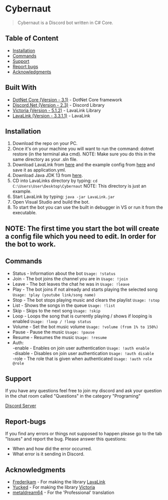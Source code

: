 # Cybernaut

> Cybernaut is a Discord bot written in C# Core.


## Table of Content

* [Installation](#installation)
* [Commands](#Commands)
* [Support](#support)
* [Report bugs](#Report-bugs)
* [Acknowledgments](#Acknowledgments)

## Built With

* [DotNet Core (Version - 3.1)](https://dotnet.microsoft.com/download/dotnet-core/2.2) - DotNet Core framework
* [Discord.Net (Version - 2.3)](https://github.com/RogueException/Discord.Net) - Discord Library
* [Victoria (Version - 5.1.2)](https://github.com/Yucked/Victoria) - LavaLink Library
* [LavaLink (Version - 3.3.1.1)](https://github.com/Frederikam/Lavalink) - LavaLink

## Installation

1. Download the repo on your PC.
2. Once it's on your machine you will want to run the command: dotnet restore (in the terminal aka cmd).
NOTE: Make sure you do this in the same directory as your .sln file.
3. Download LavaLink from [here](https://github.com/Frederikam/Lavalink/releases/) and the example config from [here](https://gitlab.giesela.ch/shikhirarora/Lavalink/raw/081509b7324a2c34dcb903dd57a5f3b2e27529e2/LavalinkServer/application.yml.example?inline=false) and save it as application.yml.
4. Download Java JDK 13 from [here](https://www.oracle.com/java/technologies/javase-jdk13-downloads.html).
5. CD into LavaLinks directory by typing:
```cd C:\Users\User\Desktop\Cybernaut```
NOTE: This directory is just an example.
6. Start LavaLink by typing:
```java -jar LavaLink.jar```
7. Open Visual Studio and build the bot.
8. To start the bot you can use the built in debugger in VS or run it from the executable.

NOTE: The first time you start the bot will create a config file which you need to edit. In order for the bot to work.
---

## Commands
* Status - Information about the bot ```Usage: !status```
* Join - The bot joins the channel you are in ```Usage: !join```
* Leave - The bot leaves the chat he was in ```Usage: !leave```
* Play - The bot joins if not already and starts playing the selected song ```Usage: !play (youtube link/song name)```
* Stop - The bot stops playing music and clears the playlist ```Usage: !stop ```
* List - Shows the songs in the queue ```Usage: !list```
* Skip - Skips to the next song ```Usage: !skip```
* Loop - Loops the song that is currently playing / shows if looping is enabled ```Usage: !loop / !loop status```
* Volume - Set the bot music volume ```Usage: !volume (from 1% to 150%)```
* Pause - Pause the music ```Usage: !pause```
* Resume - Resumes the music ```Usage: !resume ```
* Auth:<br/>
-enable - Enables on join user authentication ```Usage: !auth enable ```<br/>
-disable - Disables on join user authentication ```Usage: !auth disable ```<br/>
-role - The role that is given when authenticated ```Usage: !auth role @role ```<br/>

## Support
If you have any questions feel free to join my discord and ask your question in the chat room called "Questions" in the category "Programing"

[Discord Server](https://discord.gg/DmCrpuf)

## Report-bugs
If you find any errors or things not supposed to happen please go to the tab "Issues" and report the bug. Please answer this questions:
* When and how did the error occurred.
* What error is it sending in Discord.

## Acknowledgments

* [Frederikam](https://github.com/Frederikam) - For making the library [LavaLink](https://github.com/Frederikam/Lavalink)
* [Yucked](https://github.com/Yucked) - For making the library [Victoria](https://github.com/Yucked/Victoria)
* [metaldream64](https://github.com/metaldream64) - For the 'Professional' translation